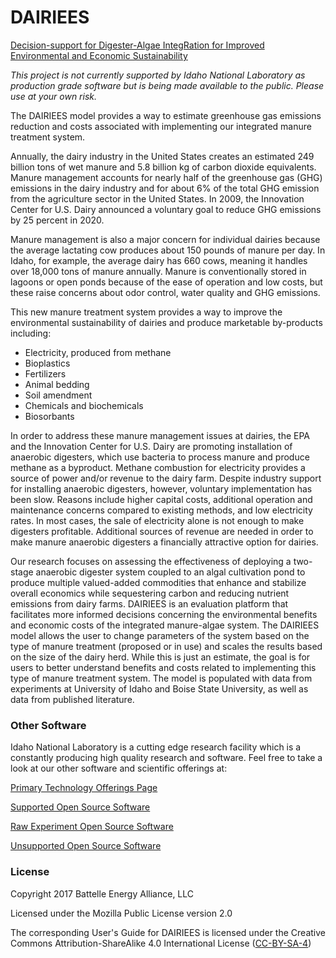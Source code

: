 ﻿# DAIRIEES
[Decision-support for Digester-Algae IntegRation for Improved Environmental and Economic Sustainability](https://dairiees.inl.gov)

*This project is not currently supported by Idaho National Laboratory as production grade software but is being made available to the public. Please use at your own risk.*

The DAIRIEES model provides a way to estimate greenhouse gas emissions reduction and costs associated with implementing our integrated manure treatment system.

Annually, the dairy industry in the United States creates an estimated 249 billion tons of wet manure and 5.8 billion kg of carbon dioxide equivalents. Manure management accounts for nearly half of the greenhouse gas (GHG) emissions in the dairy industry and for about 6% of the total GHG emission from the agriculture sector in the United States. In 2009, the Innovation Center for U.S. Dairy announced a voluntary goal to reduce GHG emissions by 25 percent in 2020.

Manure management is also a major concern for individual dairies because the average lactating cow produces about 150 pounds of manure per day. In Idaho, for example, the average dairy has 660 cows, meaning it handles over 18,000 tons of manure annually. Manure is conventionally stored in lagoons or open ponds because of the ease of operation and low costs, but these raise concerns about odor control, water quality and GHG emissions.

This new manure treatment system provides a way to improve the environmental sustainability of dairies and produce marketable by-products including:

- Electricity, produced from methane
- Bioplastics 
- Fertilizers 
- Animal bedding
- Soil amendment 
- Chemicals and biochemicals
- Biosorbants

In order to address these manure management issues at dairies, the EPA and the Innovation Center for U.S. Dairy are promoting installation of anaerobic digesters, which use bacteria to process manure and produce methane as a byproduct. Methane combustion for electricity provides a source of power and/or revenue to the dairy farm. Despite industry support for installing anaerobic digesters, however, voluntary implementation has been slow.  Reasons include higher capital costs, additional operation and maintenance concerns compared to existing methods, and low electricity rates. In most cases, the sale of electricity alone is not enough to make digesters profitable. Additional sources of revenue are needed in order to make manure anaerobic digesters a financially attractive option for dairies.

Our research focuses on assessing the effectiveness of deploying a two-stage anaerobic digester system coupled to an algal cultivation pond to produce multiple valued-added commodities that enhance and stabilize overall economics while sequestering carbon and reducing nutrient emissions from dairy farms. DAIRIEES is an evaluation platform that facilitates more informed decisions concerning the environmental benefits and economic costs of the integrated manure-algae system. The DAIRIEES model allows the user to change parameters of the system based on the type of manure treatment (proposed or in use) and scales the results based on the size of the dairy herd. While this is just an estimate, the goal is for users to better understand benefits and costs related to implementing this type of manure treatment system. The model is populated with data from experiments at University of Idaho and Boise State University, as well as data from published literature.

### Other Software
Idaho National Laboratory is a cutting edge research facility which is a constantly producing high quality research and software. Feel free to take a look at our other software and scientific offerings at:

[Primary Technology Offerings Page](https://www.inl.gov/inl-initiatives/technology-deployment)

[Supported Open Source Software](https://github.com/idaholab)

[Raw Experiment Open Source Software](https://github.com/IdahoLabResearch)

[Unsupported Open Source Software](https://github.com/IdahoLabCuttingBoard)

### License
Copyright 2017 Battelle Energy Alliance, LLC

Licensed under the Mozilla Public License version 2.0

The corresponding User's Guide for DAIRIEES is licensed under the Creative Commons Attribution-ShareAlike 4.0 International License ([CC-BY-SA-4](https://creativecommons.org/licenses/by-sa/4.0/))

